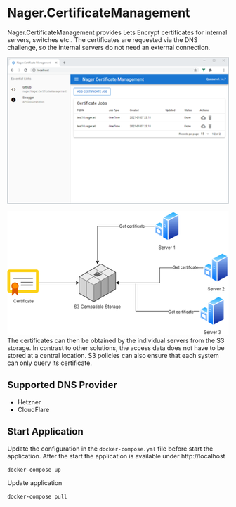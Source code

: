 # Nager.CertificateManagement

Nager.CertificateManagement provides Lets Encrypt certificates for internal servers, switches etc.. The certificates are requested via the DNS challenge, so the internal servers do not need an external connection.

![Nager.CertificateManagement](doc/screenshot.png)

![Nager.CertificateManagement](doc/architecture%20overview.png)<br>
The certificates can then be obtained by the individual servers from the S3 storage. In contrast to other solutions, the access data does not have to be stored at a central location. S3 policies can also ensure that each system can only query its certificate.

## Supported DNS Provider

- Hetzner
- CloudFlare

## Start Application

Update the configuration in the `docker-compose.yml` file before start the application.
After the start the application is available under http://localhost

```bash
docker-compose up
```

Update application

```bash
docker-compose pull
```
